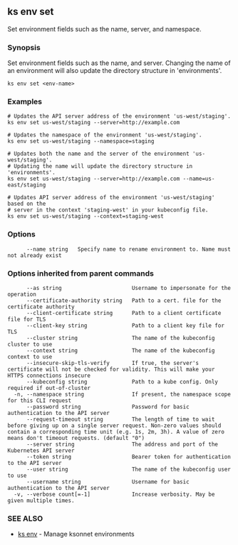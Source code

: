 ## ks env set

Set environment fields such as the name, server, and namespace.

### Synopsis


Set environment fields such as the name, and server. Changing
the name of an environment will also update the directory structure in
'environments'.

```
ks env set <env-name>
```

### Examples

```
# Updates the API server address of the environment 'us-west/staging'.
ks env set us-west/staging --server=http://example.com

# Updates the namespace of the environment 'us-west/staging'.
ks env set us-west/staging --namespace=staging

# Updates both the name and the server of the environment 'us-west/staging'.
# Updating the name will update the directory structure in 'environments'.
ks env set us-west/staging --server=http://example.com --name=us-east/staging

# Updates API server address of the environment 'us-west/staging' based on the
# server in the context 'staging-west' in your kubeconfig file.
ks env set us-west/staging --context=staging-west
```

### Options

```
      --name string   Specify name to rename environment to. Name must not already exist
```

### Options inherited from parent commands

```
      --as string                      Username to impersonate for the operation
      --certificate-authority string   Path to a cert. file for the certificate authority
      --client-certificate string      Path to a client certificate file for TLS
      --client-key string              Path to a client key file for TLS
      --cluster string                 The name of the kubeconfig cluster to use
      --context string                 The name of the kubeconfig context to use
      --insecure-skip-tls-verify       If true, the server's certificate will not be checked for validity. This will make your HTTPS connections insecure
      --kubeconfig string              Path to a kube config. Only required if out-of-cluster
  -n, --namespace string               If present, the namespace scope for this CLI request
      --password string                Password for basic authentication to the API server
      --request-timeout string         The length of time to wait before giving up on a single server request. Non-zero values should contain a corresponding time unit (e.g. 1s, 2m, 3h). A value of zero means don't timeout requests. (default "0")
      --server string                  The address and port of the Kubernetes API server
      --token string                   Bearer token for authentication to the API server
      --user string                    The name of the kubeconfig user to use
      --username string                Username for basic authentication to the API server
  -v, --verbose count[=-1]             Increase verbosity. May be given multiple times.
```

### SEE ALSO
* [ks env](ks_env.md)	 - Manage ksonnet environments

